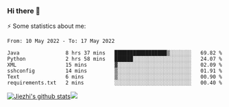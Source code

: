### Hi there 👋

⚡ Some statistics about me:


<!--START_SECTION:waka-->

```text
From: 10 May 2022 - To: 17 May 2022

Java               8 hrs 37 mins   █████████████████▒░░░░░░░   69.82 %
Python             2 hrs 58 mins   ██████░░░░░░░░░░░░░░░░░░░   24.07 %
XML                15 mins         ▓░░░░░░░░░░░░░░░░░░░░░░░░   02.09 %
sshconfig          14 mins         ▒░░░░░░░░░░░░░░░░░░░░░░░░   01.91 %
Text               6 mins          ▒░░░░░░░░░░░░░░░░░░░░░░░░   00.90 %
requirements.txt   2 mins          ░░░░░░░░░░░░░░░░░░░░░░░░░   00.40 %
```

<!--END_SECTION:waka-->





[![Jiezhi's github stats](https://github-readme-stats.vercel.app/api?username=Jiezhi&show_icons=true)](https://github.com/Jiezhi/github-readme-stats)[![](https://stats.justsong.cn/api/leetcode/?username=Jiezhi)](https://leetcode.com/Jiezhi/) 
<!--
[![Top Langs](https://github-readme-stats.vercel.app/api/top-langs/?username=Jiezhi&hide=javascript,html)](https://github.com/Jiezhi/github-readme-stats)

**Jiezhi/Jiezhi** is a ✨ _special_ ✨ repository because its `README.md` (this file) appears on your GitHub profile.

Here are some ideas to get you started:

- 🔭 I’m currently working on ...
- 🌱 I’m currently learning ...
- 👯 I’m looking to collaborate on ...
- 🤔 I’m looking for help with ...
- 💬 Ask me about ...
- 📫 How to reach me: ...
- 😄 Pronouns: ...
- ⚡ Fun fact: ...
-->

